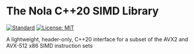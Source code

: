 # The Nola C++20 SIMD Library

[![Standard](https://img.shields.io/badge/C%2B%2B-20-blue.svg)](https://en.wikipedia.org/wiki/C%2B%2B#Standardization)
[![License: MIT](https://img.shields.io/badge/License-MIT-yellow.svg)](https://opensource.org/licenses/MIT)

A lightweight, header-only, C++20 interface for a subset of the AVX2 and AVX-512 x86 SIMD instruction sets
